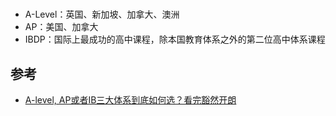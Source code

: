 # 

- A-Level：英国、新加坡、加拿大、澳洲
- AP：美国、加拿大
- IBDP：国际上最成功的高中课程，除本国教育体系之外的第二位高中体系课程

## 参考
- [A-level, AP或者IB三大体系到底如何选？看完豁然开朗](https://www.bilibili.com/video/BV1Ab4y1k7GN/)

